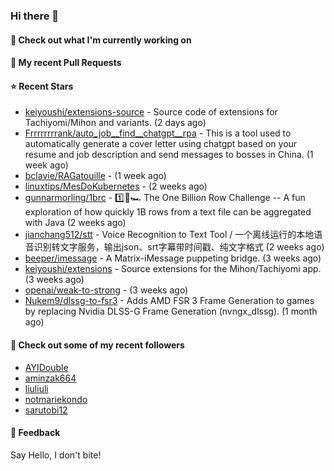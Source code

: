 ### Hi there 👋

#### 👷 Check out what I'm currently working on

#### 🔨 My recent Pull Requests


#### ⭐ Recent Stars

- [keiyoushi/extensions-source](https://github.com/keiyoushi/extensions-source) - Source code of extensions for Tachiyomi/Mihon and variants. (2 days ago)
- [Frrrrrrrrank/auto_job__find__chatgpt__rpa](https://github.com/Frrrrrrrrank/auto_job__find__chatgpt__rpa) - This is a tool used to automatically generate a cover letter using chatgpt based on your resume and job description and send messages to bosses in China. (1 week ago)
- [bclavie/RAGatouille](https://github.com/bclavie/RAGatouille) -  (1 week ago)
- [linuxtips/MesDoKubernetes](https://github.com/linuxtips/MesDoKubernetes) -  (2 weeks ago)
- [gunnarmorling/1brc](https://github.com/gunnarmorling/1brc) - 1️⃣🐝🏎️ The One Billion Row Challenge -- A fun exploration of how quickly 1B rows from a text file can be aggregated with Java (2 weeks ago)
- [jianchang512/stt](https://github.com/jianchang512/stt) - Voice Recognition to Text Tool / 一个离线运行的本地语音识别转文字服务，输出json、srt字幕带时间戳、纯文字格式 (2 weeks ago)
- [beeper/imessage](https://github.com/beeper/imessage) - A Matrix-iMessage puppeting bridge. (3 weeks ago)
- [keiyoushi/extensions](https://github.com/keiyoushi/extensions) - Source extensions for the Mihon/Tachiyomi app. (3 weeks ago)
- [openai/weak-to-strong](https://github.com/openai/weak-to-strong) -  (3 weeks ago)
- [Nukem9/dlssg-to-fsr3](https://github.com/Nukem9/dlssg-to-fsr3) - Adds AMD FSR 3 Frame Generation to games by replacing Nvidia DLSS-G Frame Generation (nvngx_dlssg). (1 month ago)

#### 👯 Check out some of my recent followers

- [AYIDouble](https://github.com/AYIDouble)
- [aminzak664](https://github.com/aminzak664)
- [liuliuli](https://github.com/liuliuli)
- [notmariekondo](https://github.com/notmariekondo)
- [sarutobi12](https://github.com/sarutobi12)

#### 💬 Feedback

Say Hello, I don't bite!